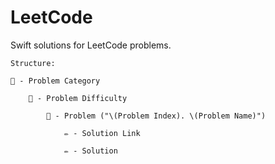# LeetCode
Swift solutions for LeetCode problems.

    Structure:

    📁 - Problem Category

        📁 - Problem Difficulty

            📄 - Problem ("\(Problem Index). \(Problem Name)")

                ✏️ - Solution Link
                
                ✏️ - Solution
